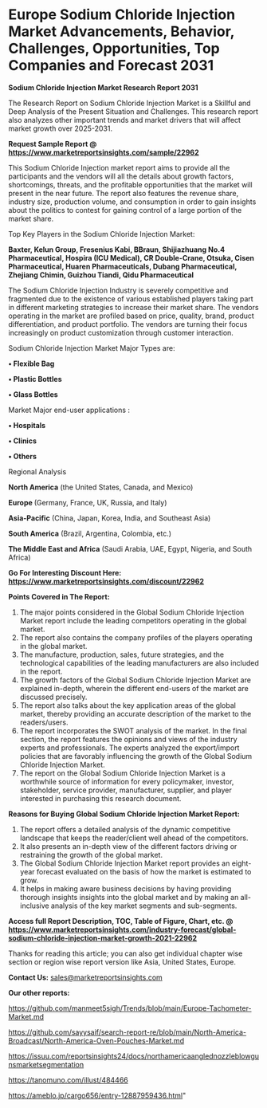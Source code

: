 # Europe Sodium Chloride Injection Market Advancements, Behavior, Challenges, Opportunities, Top Companies and Forecast 2031

<strong>Sodium Chloride Injection Market Research Report 2031</strong>

The Research Report on Sodium Chloride Injection Market is a Skillful and Deep Analysis of the Present Situation and Challenges. This research report also analyzes other important trends and market drivers that will affect market growth over 2025-2031.

<strong>Request Sample Report @ <a href=https://www.marketreportsinsights.com/sample/22962>https://www.marketreportsinsights.com/sample/22962</a></strong>

This Sodium Chloride Injection market report aims to provide all the participants and the vendors will all the details about growth factors, shortcomings, threats, and the profitable opportunities that the market will present in the near future. The report also features the revenue share, industry size, production volume, and consumption in order to gain insights about the politics to contest for gaining control of a large portion of the market share.

Top Key Players in the Sodium Chloride Injection Market:

<strong>Baxter, Kelun Group, Fresenius Kabi, BBraun, Shijiazhuang No.4 Pharmaceutical, Hospira (ICU Medical), CR Double-Crane, Otsuka, Cisen Pharmaceutical, Huaren Pharmaceuticals, Dubang Pharmaceutical, Zhejiang Chimin, Guizhou Tiandi, Qidu Pharmaceutical</strong>

The Sodium Chloride Injection Industry is severely competitive and fragmented due to the existence of various established players taking part in different marketing strategies to increase their market share. The vendors operating in the market are profiled based on price, quality, brand, product differentiation, and product portfolio. The vendors are turning their focus increasingly on product customization through customer interaction.

Sodium Chloride Injection Market Major Types are:

<strong>• Flexible Bag

• Plastic Bottles

• Glass Bottles</strong>

Market Major end-user applications :

<strong>• Hospitals

• Clinics

• Others</strong>

Regional Analysis

</u><strong><b>North America</b></strong> (the United States, Canada, and Mexico)

<strong><b>Europe </b></strong>(Germany, France, UK, Russia, and Italy)

<strong><b>Asia-Pacific</b></strong> (China, Japan, Korea, India, and Southeast Asia)

<strong><b>South America</b></strong> (Brazil, Argentina, Colombia, etc.)

<strong><b>The Middle East and Africa</b></strong> (Saudi Arabia, UAE, Egypt, Nigeria, and South Africa)

<strong>Go For Interesting Discount Here: <a href=https://www.marketreportsinsights.com/discount/22962>https://www.marketreportsinsights.com/discount/22962</a></strong>

<strong>Points Covered in The Report:</strong>
<ol>
  <li>The major points considered in the Global Sodium Chloride Injection Market report include the leading competitors operating in the global market.</li>
  <li>The report also contains the company profiles of the players operating in the global market.</li>
  <li>The manufacture, production, sales, future strategies, and the technological capabilities of the leading manufacturers are also included in the report.</li>
  <li>The growth factors of the Global Sodium Chloride Injection Market are explained in-depth, wherein the different end-users of the market are discussed precisely.</li>
  <li>The report also talks about the key application areas of the global market, thereby providing an accurate description of the market to the readers/users.</li>
  <li>The report incorporates the SWOT analysis of the market. In the final section, the report features the opinions and views of the industry experts and professionals. The experts analyzed the export/import policies that are favorably influencing the growth of the Global Sodium Chloride Injection Market.</li>
  <li>The report on the Global Sodium Chloride Injection Market is a worthwhile source of information for every policymaker, investor, stakeholder, service provider, manufacturer, supplier, and player interested in purchasing this research document.</li>
</ol>
<strong>Reasons for Buying Global Sodium Chloride Injection Market Report:</strong>

<ol>
  <li>The report offers a detailed analysis of the dynamic competitive landscape that keeps the reader/client well ahead of the competitors.</li>
  <li>It also presents an in-depth view of the different factors driving or restraining the growth of the global market.</li>
  <li>The Global Sodium Chloride Injection Market report provides an eight-year forecast evaluated on the basis of how the market is estimated to grow.</li>
  <li>It helps in making aware business decisions by having providing thorough insights insights into the global market and by making an all-inclusive analysis of the key market segments and sub-segments.</li>
</ol>
<strong>Access full Report Description, TOC, Table of Figure, Chart, etc. @ <a href=https://www.marketreportsinsights.com/industry-forecast/global-sodium-chloride-injection-market-growth-2021-22962>https://www.marketreportsinsights.com/industry-forecast/global-sodium-chloride-injection-market-growth-2021-22962</a></strong>


Thanks for reading this article; you can also get individual chapter wise section or region wise report version like Asia, United States, Europe.

<strong>Contact Us:</strong>
sales@marketreportsinsights.com

<strong>Our other reports:</strong>

<a href=https://github.com/manmeet5sigh/Trends/blob/main/Europe-Tachometer-Market.md>https://github.com/manmeet5sigh/Trends/blob/main/Europe-Tachometer-Market.md</a>

<a href=https://github.com/sayysaif/search-report-re/blob/main/North-America-Broadcast/North-America-Oven-Pouches-Market.md>https://github.com/sayysaif/search-report-re/blob/main/North-America-Broadcast/North-America-Oven-Pouches-Market.md</a>

<a href=https://issuu.com/reportsinsights24/docs/northamericaanglednozzleblowgunsmarketsegmentation>https://issuu.com/reportsinsights24/docs/northamericaanglednozzleblowgunsmarketsegmentation</a>

<a href=https://tanomuno.com/illust/484466>https://tanomuno.com/illust/484466</a>

<a href=https://ameblo.jp/cargo656/entry-12887959436.html>https://ameblo.jp/cargo656/entry-12887959436.html</a>"
